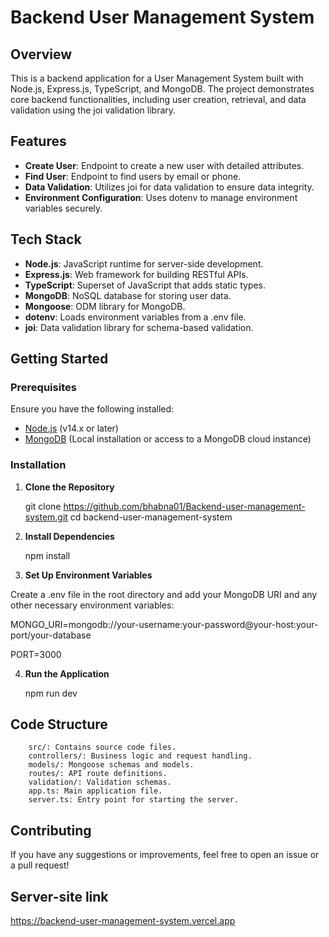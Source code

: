 # Backend User Management System

## Overview

This is a backend application for a User Management System built with Node.js, Express.js, TypeScript, and MongoDB. The project demonstrates core backend functionalities, including user creation, retrieval, and data validation using the joi validation library.

## Features

- **Create User**: Endpoint to create a new user with detailed attributes.
- **Find User**: Endpoint to find users by email or phone.
- **Data Validation**: Utilizes joi for data validation to ensure data integrity.
- **Environment Configuration**: Uses dotenv to manage environment variables securely.

## Tech Stack

- **Node.js**: JavaScript runtime for server-side development.
- **Express.js**: Web framework for building RESTful APIs.
- **TypeScript**: Superset of JavaScript that adds static types.
- **MongoDB**: NoSQL database for storing user data.
- **Mongoose**: ODM library for MongoDB.
- **dotenv**: Loads environment variables from a .env file.
- **joi**: Data validation library for schema-based validation.

## Getting Started

### Prerequisites

Ensure you have the following installed:
- [Node.js](https://nodejs.org/en/download/) (v14.x or later)
- [MongoDB](https://www.mongodb.com/try/download/community) (Local installation or access to a MongoDB cloud instance)

### Installation

1. **Clone the Repository**

   git clone https://github.com/bhabna01/Backend-user-management-system.git
   cd backend-user-management-system
2. **Install Dependencies**
    
    npm install
3. **Set Up Environment Variables**

Create a .env file in the root directory and add your MongoDB URI and any other necessary environment variables:

MONGO_URI=mongodb://your-username:your-password@your-host:your-port/your-database

PORT=3000

4. **Run the Application**

      npm run dev
## Code Structure

        src/: Contains source code files.
        controllers/: Business logic and request handling.
        models/: Mongoose schemas and models.
        routes/: API route definitions.
        validation/: Validation schemas.
        app.ts: Main application file.
        server.ts: Entry point for starting the server.

## Contributing

If you have any suggestions or improvements, feel free to open an issue or a pull request!

## Server-site link
 https://backend-user-management-system.vercel.app


